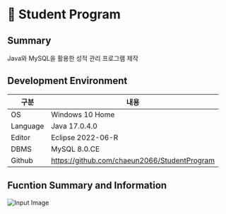 📕 Student Program 
=============

Summary
-------------
Java와 MySQL을 활용한 성적 관리 프로그램 제작

Development Environment
-------------
|구분|내용|
|---|------------------|
|OS|Windows 10 Home|
|Language|Java 17.0.4.0|
|Editor|Eclipse 2022-06-R|
|DBMS|MySQL 8.0.CE|
|Github|https://github.com/chaeun2066/StudentProgram|

Fucntion Summary and Information
-------------
![Input Image](https://user-images.githubusercontent.com/114280483/195750288-1fdd8fa3-ba12-4c3b-a0b1-0fd9f5ce3480.PNG)
